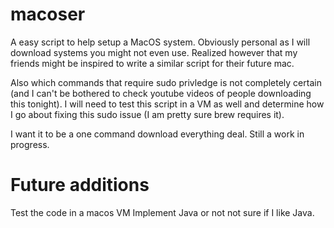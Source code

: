# macoser
A easy script to help setup a MacOS system.
Obviously personal as I will download systems you might not even use.
Realized however that my friends might be inspired to write a similar script for their future mac.

Also which commands that require sudo privledge is not completely certain (and I can't be bothered to check youtube videos of people downloading this tonight). I will need to test this script in a VM as well and determine how I go about fixing this sudo issue (I am pretty sure brew requires it).

I want it to be a one command download everything deal.
Still a work in progress.

# Future additions
Test the code in a macos VM
Implement Java or not not sure if I like Java.
